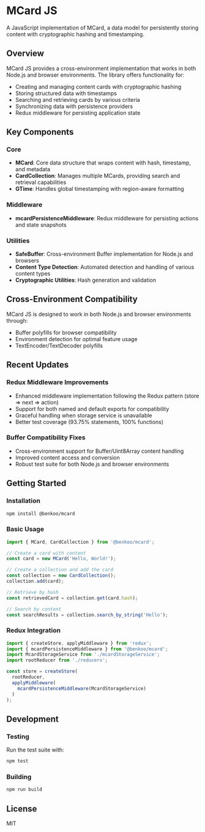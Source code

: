 # MCard JS

A JavaScript implementation of MCard, a data model for persistently storing content with cryptographic hashing and timestamping.

## Overview

MCard JS provides a cross-environment implementation that works in both Node.js and browser environments. The library offers functionality for:

- Creating and managing content cards with cryptographic hashing
- Storing structured data with timestamps
- Searching and retrieving cards by various criteria
- Synchronizing data with persistence providers
- Redux middleware for persisting application state

## Key Components

### Core

- **MCard**: Core data structure that wraps content with hash, timestamp, and metadata
- **CardCollection**: Manages multiple MCards, providing search and retrieval capabilities
- **GTime**: Handles global timestamping with region-aware formatting

### Middleware

- **mcardPersistenceMiddleware**: Redux middleware for persisting actions and state snapshots

### Utilities

- **SafeBuffer**: Cross-environment Buffer implementation for Node.js and browsers
- **Content Type Detection**: Automated detection and handling of various content types
- **Cryptographic Utilities**: Hash generation and validation

## Cross-Environment Compatibility

MCard JS is designed to work in both Node.js and browser environments through:

- Buffer polyfills for browser compatibility
- Environment detection for optimal feature usage
- TextEncoder/TextDecoder polyfills

## Recent Updates

### Redux Middleware Improvements

- Enhanced middleware implementation following the Redux pattern (store => next => action)
- Support for both named and default exports for compatibility
- Graceful handling when storage service is unavailable
- Better test coverage (93.75% statements, 100% functions)

### Buffer Compatibility Fixes

- Cross-environment support for Buffer/Uint8Array content handling
- Improved content access and conversion
- Robust test suite for both Node.js and browser environments

## Getting Started

### Installation

```bash
npm install @benkoo/mcard
```

### Basic Usage

```javascript
import { MCard, CardCollection } from '@benkoo/mcard';

// Create a card with content
const card = new MCard('Hello, World!');

// Create a collection and add the card
const collection = new CardCollection();
collection.add(card);

// Retrieve by hash
const retrievedCard = collection.get(card.hash);

// Search by content
const searchResults = collection.search_by_string('Hello');
```

### Redux Integration

```javascript
import { createStore, applyMiddleware } from 'redux';
import { mcardPersistenceMiddleware } from '@benkoo/mcard';
import McardStorageService from './mcardStorageService';
import rootReducer from './reducers';

const store = createStore(
  rootReducer,
  applyMiddleware(
    mcardPersistenceMiddleware(McardStorageService)
  )
);
```

## Development

### Testing

Run the test suite with:

```bash
npm test
```

### Building

```bash
npm run build
```

## License

MIT
